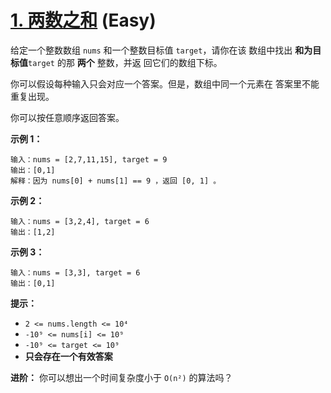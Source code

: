 # [1. 两数之和](https://leetcode.cn/problems/two-sum/) (Easy)

给定一个整数数组 `nums` 和一个整数目标值 `target`，请你在该
数组中找出 **和为目标值**`target`  的那 **两个** 整数，并返
回它们的数组下标。

你可以假设每种输入只会对应一个答案。但是，数组中同一个元素在
答案里不能重复出现。

你可以按任意顺序返回答案。

**示例 1：**

```
输入：nums = [2,7,11,15], target = 9
输出：[0,1]
解释：因为 nums[0] + nums[1] == 9 ，返回 [0, 1] 。

```

**示例 2：**

```
输入：nums = [3,2,4], target = 6
输出：[1,2]

```

**示例 3：**

```
输入：nums = [3,3], target = 6
输出：[0,1]

```

**提示：**

- `2 <= nums.length <= 10⁴`
- `-10⁹ <= nums[i] <= 10⁹`
- `-10⁹ <= target <= 10⁹`
- **只会存在一个有效答案**

**进阶：** 你可以想出一个时间复杂度小于 `O(n²)` 的算法吗？
